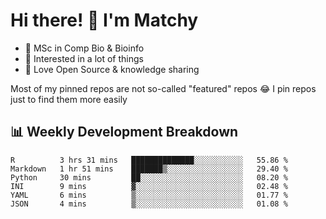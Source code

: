 # Hi there! 👋 I'm Matchy

- 🧬 MSc in Comp Bio & Bioinfo
- 🎈 Interested in a lot of things
- 💜 Love Open Source & knowledge sharing

Most of my pinned repos are not so-called "featured" repos 😂 I pin repos just to find them more easily

## 📊 Weekly Development Breakdown

<!--START_SECTION:waka-->

```text
R          3 hrs 31 mins   ██████████████░░░░░░░░░░░   55.86 %
Markdown   1 hr 51 mins    ███████▒░░░░░░░░░░░░░░░░░   29.40 %
Python     30 mins         ██░░░░░░░░░░░░░░░░░░░░░░░   08.20 %
INI        9 mins          ▓░░░░░░░░░░░░░░░░░░░░░░░░   02.48 %
YAML       6 mins          ▒░░░░░░░░░░░░░░░░░░░░░░░░   01.77 %
JSON       4 mins          ▒░░░░░░░░░░░░░░░░░░░░░░░░   01.08 %
```

<!--END_SECTION:waka-->
